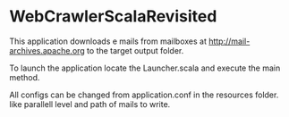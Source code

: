# WebCrawlerScalaRevisited

This application downloads e mails from mailboxes at http://mail-archives.apache.org
to the target output folder.

To launch the application locate the Launcher.scala and execute the main method.

All configs can be changed from application.conf in the resources folder. like parallell level and path of mails to write.
